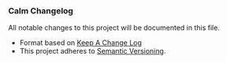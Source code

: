 ### Calm Changelog

All notable changes to this project will be documented in this file.

* Format based on [Keep A Change Log](https://keepachangelog.com/en/1.0.0/)
* This project adheres to [Semantic Versioning](http://semver.org/).

